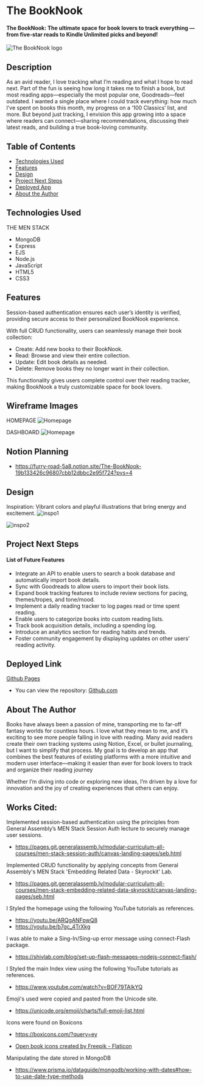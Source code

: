 # The BookNook

#### The BookNook: The ultimate space for book lovers to track everything — from five-star reads to Kindle Unlimited picks and beyond!

<img src="public/assets/Screenshot 2025-02-25 155656.png" alt="The BookNook logo"/>


## Description
As an avid reader, I love tracking what I’m reading and what I hope to read next. Part of the fun is seeing how long it takes me to finish a book, but most reading apps—especially the most popular one, Goodreads—feel outdated. I wanted a single place where I could track everything: how much I’ve spent on books this month, my progress on a ‘100 Classics’ list, and more. But beyond just tracking, I envision this app growing into a space where readers can connect—sharing recommendations, discussing their latest reads, and building a true book-loving community.

## Table of Contents
* [Technologies Used](#technologiesused)
* [Features](#features)
* [Design](#design)
* [Project Next Steps](#nextsteps)
* [Deployed App](#deployment)
* [About the Author](#author)

## <a name="technologiesused"></a>Technologies Used
THE MEN STACK
* MongoDB
* Express
* EJS
* Node.js
* JavaScript
* HTML5
* CSS3



## Features
Session-based authentication ensures each user’s identity is verified, providing secure access to their personalized BookNook experience.

With full CRUD functionality, users can seamlessly manage their book collection:

* Create: Add new books to their BookNook.
* Read: Browse and view their entire collection.
* Update: Edit book details as needed.
* Delete: Remove books they no longer want in their collection.

This functionality gives users complete control over their reading tracker, making BookNook a truly customizable space for book lovers.


## Wireframe Images
HOMEPAGE
<img src="public/assets/Screenshot 2025-02-15 124638.png" alt="Homepage">

DASHBOARD
<img src="public/assets/Screenshot 2025-02-15 135038.png" alt="Homepage">

## Notion Planning
* https://furry-road-5a8.notion.site/The-BookNook-19b133426c96807cbb12dbbc2e95f724?pvs=4

## <a name="design"></a>Design
Inspiration: Vibrant colors and playful illustrations that bring energy and excitement.
<img src="public/assets/5f5b38755d8703f4fd1f5e9a5cb81c42.jpg" alt="inspo1">

<img src="public/assets/af1739311211a369f8307cbe0e50ae7a.jpg" alt="inspo2">

## <a name="nextsteps"></a>Project Next Steps
#### List of Future Features
* Integrate an API to enable users to search a book database and automatically import book details.
* Sync with Goodreads to allow users to import their book lists.
* Expand book tracking features to include review sections for pacing, themes/tropes, and tone/mood.
* Implement a daily reading tracker to log pages read or time spent reading.
* Enable users to categorize books into custom reading lists.
* Track book acquisition details, including a spending log.
* Introduce an analytics section for reading habits and trends.
* Foster community engagement by displaying updates on other users' reading activity.

## <a name="deployment"></a>Deployed Link
[Github Pages](https://ashleylaisure.github.io/Minesweeper/)

* You can view the repository:
[Github.com](https://github.com/ashleylaisure/_thebooknook.git)

## <a name="author"></a>About The Author
Books have always been a passion of mine, transporting me to far-off fantasy worlds for countless hours. I love what they mean to me, and it’s exciting to see more people falling in love with reading. Many avid readers create their own tracking systems using Notion, Excel, or bullet journaling, but I want to simplify that process. My goal is to develop an app that combines the best features of existing platforms with a more intuitive and modern user interface—making it easier than ever for book lovers to track and organize their reading journey

Whether I’m diving into code or exploring new ideas, I’m driven by a love for innovation and the joy of creating experiences that others can enjoy.
    
## Works Cited:
Implemented session-based authentication using the principles from General Assembly’s MEN Stack Session Auth lecture to securely manage user sessions.

* https://pages.git.generalassemb.ly/modular-curriculum-all-courses/men-stack-session-auth/canvas-landing-pages/seb.html

Implemented CRUD functionality by applying concepts from General Assembly's MEN Stack 'Embedding Related Data - Skyrockit' Lab.

* https://pages.git.generalassemb.ly/modular-curriculum-all-courses/men-stack-embedding-related-data-skyrockit/canvas-landing-pages/seb.html

I Styled the homepage using the following YouTube tutorials as references.

* https://youtu.be/ARQgANFpwQ8
* https://youtu.be/b7gc_4TrXkg

I was able to make a Sing-In/Sing-up error message using connect-Flash package.
* https://shivlab.com/blog/set-up-flash-messages-nodejs-connect-flash/

I Styled the main Index view using the following YouTube tutorials as references.

* https://www.youtube.com/watch?v=BOF79TAIkYQ

Emoji's used were copied and pasted from the Unicode site.

* https://unicode.org/emoji/charts/full-emoji-list.html

Icons were found on Boxicons

* https://boxicons.com/?query=ey

* <a href="https://www.flaticon.com/free-icons/open-book" title="open book icons">Open book icons created by Freepik - Flaticon</a>

Manipulating the date stored in MongoDB
* https://www.prisma.io/dataguide/mongodb/working-with-dates#how-to-use-date-type-methods
